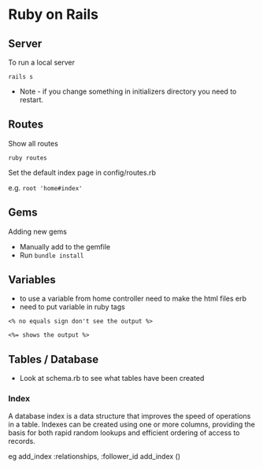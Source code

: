 # Ruby on Rails

## Server
To run a local server 

 ``` rails s ```
 * Note - if you change something in initializers directory you need to restart.

## Routes

Show all routes

``` ruby routes ```

 Set the default index page in config/routes.rb

 e.g. ``` root 'home#index' ```

## Gems

Adding new gems
* Manually add to the gemfile
* Run ``` bundle install ```


 ## Variables
* to use a variable from home controller need to make the html files erb
* need to put variable in ruby tags

```<% no equals sign don't see the output %>```

``` <%= shows the output %> ```


## Tables / Database

* Look at schema.rb to see what tables have been created

### Index
A database index is a data structure that improves the speed of operations in a table. Indexes can be created using one or more columns, providing the basis for both rapid random lookups and efficient ordering of access to records.

eg add_index :relationships, :follower_id
    add_index ()
